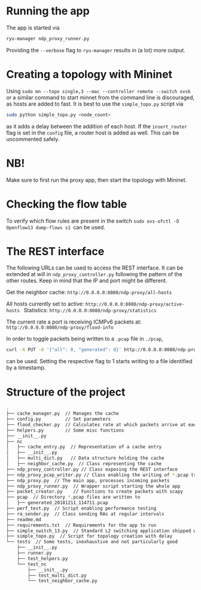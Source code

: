 # Running the app
The app is started via 
```bash
ryu-manager ndp_proxy_runner.py
```
Providing the `--verbose` flag to `ryu-manager` results in (a lot) more output.

# Creating a topology with Mininet
Using `sudo mn --topo single,3 --mac --controller remote --switch ovsk` 
or a similar command to start minnet from the command line is discouraged, as hosts are added to fast.
It is best to use the `simple_topo.py` script via
```bash
sudo python simple_topo.py <node_count>
```
as it adds a delay between the addition of each host. If the `insert_router` flag is set in the `config`
file, a router host is added as well. This can be uncommented safely.

# NB!
Make sure to first run the proxy app, then start the topology with Mininet.

# Checking the flow table
To verify which flow rules are present in the switch `sudo ovs-ofctl -O Openflow13 dump-flows s1
`can be used.

# The REST interface
The following URLs can be used to access the REST interface. It can be extended at
will in `ndp_proxy_controller.py` following the pattern of the other routes. Keep in mind that
the IP and port might be different.

Get the neighbor cache: `http://0.0.0.0:8080/ndp-proxy/all-hosts`

All hosts currently set to active: `http://0.0.0.0:8080/ndp-proxy/active-hosts
`
Statistics: 
`http://0.0.0.0:8080/ndp-proxy/statistics`

The current rate a port is receiving ICMPv6 packets at: 
`http://0.0.0.0:8080/ndp-proxy/flood-info`

In order to toggle packets being written to a `.pcap` file in `./pcap`,
```bash
curl -X PUT -d '{"all": 0, "generated": 0}' http://0.0.0.0:8080/ndp-proxy/write-pcap
```
can be used. Setting the respective flag to 1 starts writing to a file identified by a timestamp.

# Structure of the project
```bash
.
├── cache_manager.py  // Manages the cache
├── config.py         // Set parameters           
├── flood_checker.py  // Calculates rate at which packets arrive at each port
├── helpers.py        // Some misc functions
├── __init__.py
├── nc
│   ├── cache_entry.py  // Representation of a cache entry
│   ├── __init__.py
│   ├── multi_dict.py   // Data structure holding the cache
│   ├── neighbor_cache.py  // Class representing the cache
├── ndp_proxy_controller.py // Class exposing the REST interface
├── ndp_proxy_pcap_writer.py // Class enabling the writing of *.pcap traces
├── ndp_proxy.py  // The main app, processes incoming packets
├── ndp_proxy_runner.py  // Wrapper script starting the whole app
├── packet_creator.py    // Functions to create packets with scapy
├── pcap  // Directory *.pcap files are written to
│   ├── generated_20181211_114711.pcap
├── perf_test.py  // Script enabling performance testing
├── ra_sender.py  // Class sending RAs at regular intervals
├── readme.md
├── requirements.txt  // Requirements for the app to run
├── simple_switch_13.py  // Standard L2 switching application shipped with Ryu
├── simple_topo.py  // Script for topology creation with delay
└── tests  // Some tests, inexhaustive and not particularly good
    ├── __init__.py
    ├── runner.py
    ├── test_helpers.py
    └── test_nc
        ├── __init__.py
        ├── test_multi_dict.py
        └── test_neighbor_cache.py

```